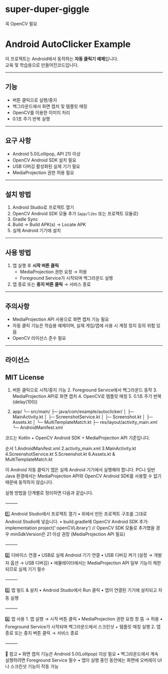 # super-duper-giggle

꼭 OpenCV 필요

# Android AutoClicker Example

이 프로젝트는 Android에서 동작하는 **자동 클릭기 예제**입니다.  
교육 및 학습용으로 만들어진코드입니다.

---

## 기능

- 버튼 클릭으로 실행/중지
- 백그라운드에서 화면 캡처 및 템플릿 매칭
- OpenCV를 이용한 이미지 처리
- 0.1초 주기 반복 실행

---

## 요구 사항

- Android 5.0(Lollipop, API 21) 이상
- OpenCV Android SDK 설치 필요
- USB 디버깅 활성화된 실제 기기 필요
- MediaProjection 권한 허용 필요

---

## 설치 방법

1. Android Studio로 프로젝트 열기
2. OpenCV Android SDK 모듈 추가 (`app/libs` 또는 프로젝트 모듈로)
3. Gradle Sync
4. Build → Build APK(s) → Locate APK
5. 실제 Android 기기에 설치

---

## 사용 방법

1. 앱 실행 후 **시작 버튼 클릭**
   - MediaProjection 권한 요청 → 허용
   - Foreground Service가 시작되며 백그라운드 실행
2. 앱 종료 또는 **중지 버튼 클릭** → 서비스 종료

---

## 주의사항

- MediaProjection API 사용으로 화면 캡처 기능 필요
- 자동 클릭 기능은 학습용 예제이며, 실제 게임/앱에 사용 시 계정 정지 등의 위험 있음
- OpenCV 라이선스 준수 필요

---

## 라이선스

MIT License
-----------------------

1.	버튼 클릭으로 시작/중지 가능
	2.	Foreground Service에서 백그라운드 동작
	3.	MediaProjection API로 화면 캡처
	4.	OpenCV로 템플릿 매칭
	5.	0.1초 주기 반복 (delay(100))

 6.	app/
 └─ src/main/
     ├─ java/com/example/autoclicker/
     │     ├─ MainActivity.kt
     │     ├─ ScreenshotService.kt
     │     ├─ Screenshot.kt
     │     ├─ Assets.kt
     │     └─ MultiTemplateMatch.kt
     ├─ res/layout/activity_main.xml
     └─ AndroidManifest.xml

코드는 Kotlin + OpenCV Android SDK + MediaProjection API 기준입니다.

순서
 1.AndroidManifest.xml
 2.activity_main.xml
 3.MainActivity.kt
 4.ScreenshotService.kt
 5.Screenshot.kt
 6.Assets.kt & MultiTemplateMatch.kt

 이 Android 자동 클릭기 앱은 실제 Android 기기에서 실행해야 합니다. PC나 일반 Java 환경에서는 MediaProjection API와 OpenCV Android SDK를 사용할 수 없기 때문에 동작하지 않습니다.

실행 방법을 단계별로 정리하면 다음과 같습니다.

⸻

1️⃣ Android Studio에서 프로젝트 열기
	•	위에서 만든 프로젝트 구조를 그대로 Android Studio에 넣습니다.
	•	build.gradle에 OpenCV Android SDK 추가:
     implementation project(':openCVLibrary') // OpenCV SDK 모듈로 추가했을 경우
     minSdkVersion은 21 이상 권장 (MediaProjection API 필요)

⸻

2️⃣ 디바이스 연결
	•	USB로 실제 Android 기기 연결
	•	USB 디버깅 켜기 (설정 → 개발자 옵션 → USB 디버깅)
	•	에뮬레이터에서는 MediaProjection API 일부 기능이 제한되므로 실제 기기 필수

⸻

3️⃣ 앱 빌드 & 설치
	•	Android Studio에서 Run 클릭
	•	앱이 연결된 기기에 설치되고 자동 실행

⸻

4️⃣ 앱 사용
	1.	앱 실행 → 시작 버튼 클릭
	•	MediaProjection 권한 요청 창 뜸 → 허용
	•	Foreground Service가 시작되며 백그라운드에서 스크린샷 + 템플릿 매칭 실행
	2.	앱 종료 또는 중지 버튼 클릭 → 서비스 종료

⸻

🔹 참고
	•	화면 캡처 기능은 Android 5.0(Lollipop) 이상 필요
	•	백그라운드에서 계속 실행하려면 Foreground Service 필수
	•	앱이 실행 중인 동안에는 화면에 오버레이 UI나 스크린샷 기능이 작동 가능
